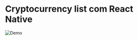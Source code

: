 # Cryptocurrency list com React Native


![Demo](https://media.giphy.com/media/SRxTXFBZMVz0yIwJ0q/giphy.gif)
